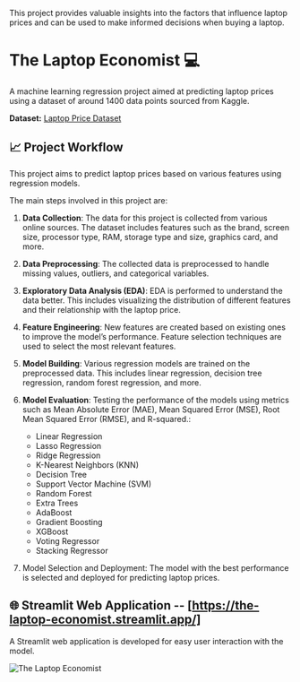 This project provides valuable insights into the factors that influence laptop prices and can be used to make informed decisions when buying a laptop.
# The Laptop Economist 💻

A machine learning regression project aimed at predicting laptop prices using a dataset of around 1400 data points sourced from Kaggle. 

**Dataset:** [Laptop Price Dataset](https://www.kaggle.com/datasets/birajkhatri/laptop-price-datasets)

## 📈 Project Workflow
This project aims to predict laptop prices based on various features using regression models.

The main steps involved in this project are:

1. **Data Collection**: The data for this project is collected from various online sources. The dataset includes features such as the brand, screen size, processor type, RAM, storage type and size, graphics card, and more.

2. **Data Preprocessing**: The collected data is preprocessed to handle missing values, outliers, and categorical variables.

3. **Exploratory Data Analysis (EDA)**: EDA is performed to understand the data better. This includes visualizing the distribution of different features and their relationship with the laptop price.

4. **Feature Engineering**: New features are created based on existing ones to improve the model’s performance. Feature selection techniques are used to select the most relevant features.

5. **Model Building**: Various regression models are trained on the preprocessed data. This includes linear regression, decision tree regression, random forest regression, and more.

6. **Model Evaluation**: Testing the performance of the models using metrics such as Mean Absolute Error (MAE), Mean Squared Error (MSE), Root Mean Squared Error (RMSE), and R-squared.:
   - Linear Regression
   - Lasso Regression
   - Ridge Regression
   - K-Nearest Neighbors (KNN)
   - Decision Tree
   - Support Vector Machine (SVM)
   - Random Forest
   - Extra Trees
   - AdaBoost
   - Gradient Boosting
   - XGBoost
   - Voting Regressor
   - Stacking Regressor

7. Model Selection and Deployment: The model with the best performance is selected and deployed for predicting laptop prices.

## 🌐 Streamlit Web Application -- [https://the-laptop-economist.streamlit.app/]
A Streamlit web application is developed for easy user interaction with the model. 

![The Laptop Economist](https://github.com/user-attachments/assets/d24a6862-88ba-403b-981e-eba64304e0d6)
